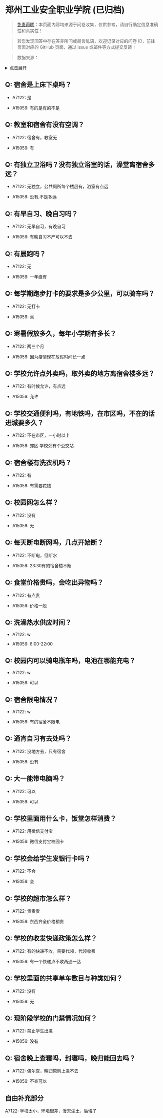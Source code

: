 # 郑州工业安全职业学院 (已归档)

> [免责声明](https://colleges.chat/#_3)：本页面内容均来源于问卷收集，仅供参考，请自行确定信息准确性和真实性！

> 若您发现回答中存在答非所问或胡言乱语，欢迎记录对应的问卷 ID，前往页面对应的 GitHub 页面，通过 issue 或邮件等方式提交反馈！

> 数据来源：

<details><summary>点击展开</summary>
<ul>
<li>A7122: 匿名 (2022 年 06 月)</li>
<li>A15056: 匿名 (2022 年 07 月)</li>
</ul>
</details>

## Q: 宿舍是上床下桌吗？

- A7122: 是

- A15056: 有的是有的不是

## Q: 教室和宿舍有没有空调？

- A7122: 宿舍有，教室无

- A15056: 有

## Q: 有独立卫浴吗？没有独立浴室的话，澡堂离宿舍多远？

- A7122: 无独立，公共厕所每个楼层有，浴室有点远

- A15056: 没有,不是多远

## Q: 有早自习、晚自习吗？

- A7122: 无早自习，有晚自习

- A15056: 有晚自习不严可以不去

## Q: 有晨跑吗？

- A7122: 无

- A15056: 一年级有

## Q: 每学期跑步打卡的要求是多少公里，可以骑车吗？

- A7122: 无打卡

- A15056: 🈚

## Q: 寒暑假放多久，每年小学期有多长？

- A7122: 两三个月

- A15056: 因为疫情现在放假时间长一点

## Q: 学校允许点外卖吗，取外卖的地方离宿舍楼多远？

- A7122: 有时候允许，有点远

- A15056: 允许

## Q: 学校交通便利吗，有地铁吗，在市区吗，不在的话进城要多久？

- A7122: 不在市区，一小时以上

- A15056: 郊区 学校旁有个公交站

## Q: 宿舍楼有洗衣机吗？

- A7122: 有

- A15056: 有需要花钱

## Q: 校园网怎么样？

- A7122: 没有

- A15056: 无

## Q: 每天断电断网吗，几点开始断？

- A7122: 不断电，但断水

- A15056: 23:30有的宿舍楼不断

## Q: 食堂价格贵吗，会吃出异物吗？

- A7122: 有点贵

- A15056: 价格一般

## Q: 洗澡热水供应时间？

- A7122: w

- A15056: 6:00-22:00

## Q: 校园内可以骑电瓶车吗，电池在哪能充电？

- A7122: w

- A15056: 可以

## Q: 宿舍限电情况？

- A7122: w

- A15056: 有的宿舍不限电

## Q: 通宵自习有去处吗？

- A7122: 没地方去，只有宿舍

- A15056: 没有

## Q: 大一能带电脑吗？

- A7122: 可以

- A15056: 可以

## Q: 学校里面用什么卡，饭堂怎样消费？

- A7122: 用微信支付宝

- A15056: 微信支付宝校园卡

## Q: 学校会给学生发银行卡吗？

- A7122: 不会

- A15056: 会

## Q: 学校的超市怎么样？

- A7122: 贵贵贵

- A15056: 东西齐全价格稍贵

## Q: 学校的收发快递政策怎么样？

- A7122: 有的快递不收，需要代领，代领收费

- A15056: 有一个快递点不收两通一达

## Q: 学校里面的共享单车数目与种类如何？

- A7122: 没有

- A15056: 无

## Q: 现阶段学校的门禁情况如何？

- A7122: 禁止学生出进

- A15056: 没有

## Q: 宿舍晚上查寝吗，封寝吗，晚归能回去吗？

- A7122: 偶尔查，晚归原则上进不去

- A15056: 不查可以

## 自由补充部分

A7122: 学校太小，环境很差，漫天尘土，后悔了